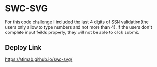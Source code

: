 # SWC-SVG
For this code challenge I included the last 4 digits of SSN validation(the users only allow to type numbers and not more than 4). If the users don't complete input feilds properly, they will not be able to click submit.

## Deploy Link

https://atimab.github.io/swc-svg/
